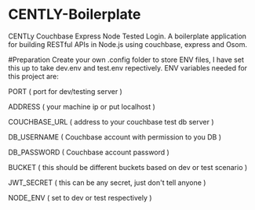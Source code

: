 # CENTLY-Boilerplate
CENTLy Couchbase Express Node Tested Login. A boilerplate application for building RESTful APIs in Node.js using couchbase, express and Osom.

#Preparation
Create your own .config folder to store ENV files, I have set this up to take dev.env and test.env repectively.
ENV variables needed for this project are:

PORT            ( port for dev/testing server )

ADDRESS         ( your machine ip or put localhost )

COUCHBASE_URL   ( address to your couchbase test db server )

DB_USERNAME     ( Couchbase account with permission to you DB )

DB_PASSWORD     ( Couchbase account password )

BUCKET          ( this should be different buckets based on dev or test scenario )

JWT_SECRET      ( this can be any secret, just don't tell anyone )

NODE_ENV        ( set to dev or test respectively )
